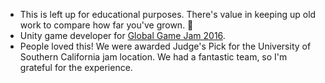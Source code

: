 * This is left up for educational purposes. There's value in keeping up old work to compare how far you've grown. 🙂
* Unity game developer for [Global Game Jam 2016](https://globalgamejam.org/2016/games/out-box-0).
* People loved this! We were awarded Judge's Pick for the University of Southern California jam location. We had a fantastic team, so I'm grateful for the experience.

